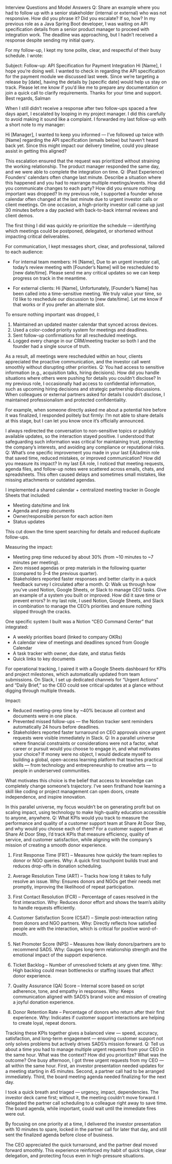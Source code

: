 Interview Questions and Model Answers
Q: Share an example where you had to follow up with a senior stakeholder (internal or external) who was not responsive. How did you phrase it? Did you escalate? If so, how?
In my previous role as a Java Spring Boot developer, I was waiting on API specification details from a senior product manager to proceed with integration work. The deadline was approaching, but I hadn’t received a response despite sending my initial query.

For my follow-up, I kept my tone polite, clear, and respectful of their busy schedule. I wrote:

Subject: Follow-up: API Specification for Payment Integration
Hi [Name],
I hope you’re doing well. I wanted to check in regarding the API specification for the payment module we discussed last week.
Since we’re targeting a release by [date], having the details by [specific date] would help us stay on track. Please let me know if you’d like me to prepare any documentation or join a quick call to clarify requirements.
Thanks for your time and support.
Best regards,
Salman

When I still didn’t receive a response after two follow-ups spaced a few days apart, I escalated by looping in my project manager. I did this carefully to avoid making it sound like a complaint. I forwarded my last follow-up with a short note to my manager:

Hi [Manager],
I wanted to keep you informed — I’ve followed up twice with [Name] regarding the API specification (emails below) but haven’t heard back yet. Since this might impact our delivery timeline, could you please assist in getting this aligned?

This escalation ensured that the request was prioritized without straining the working relationship. The product manager responded the same day, and we were able to complete the integration on time.
Q: (Past Experience) Founders’ calendars often change last minute. Describe a situation where this happened and you had to rearrange multiple meetings/events. How did you communicate changes to each party? How did you ensure nothing important was dropped?
In my previous role, I supported a founder whose calendar often changed at the last minute due to urgent investor calls or client meetings. On one occasion, a high-priority investor call came up just 30 minutes before a day packed with back-to-back internal reviews and client demos.

The first thing I did was quickly re-prioritize the schedule — identifying which meetings could be postponed, delegated, or shortened without impacting critical deliverables.

For communication, I kept messages short, clear, and professional, tailored to each audience:
- For internal team members:
Hi [Name],
Due to an urgent investor call, today’s review meeting with [Founder’s Name] will be rescheduled to [new date/time]. Please send me any critical updates so we can keep progress on track in the meantime.

- For external clients:
Hi [Name],
Unfortunately, [Founder’s Name] has been called into a time-sensitive meeting. We truly value your time, so I’d like to reschedule our discussion to [new date/time]. Let me know if that works or if you prefer an alternate slot.

To ensure nothing important was dropped, I:
1. Maintained an updated master calendar that synced across devices.
2. Used a color-coded priority system for meetings and deadlines.
3. Sent follow-up confirmations for all rescheduled meetings.
4. Logged every change in our CRM/meeting tracker so both I and the founder had a single source of truth.

As a result, all meetings were rescheduled within an hour, clients appreciated the proactive communication, and the investor call went smoothly without disrupting other priorities.
Q: You had access to sensitive information (e.g., acquisition talks, hiring decisions). How did you handle situations where others were pushing for details you couldn’t disclose?
In my previous role, I occasionally had access to confidential information, such as upcoming hiring decisions and strategic partnership discussions. When colleagues or external partners asked for details I couldn’t disclose, I maintained professionalism and protected confidentiality.

For example, when someone directly asked me about a potential hire before it was finalized, I responded politely but firmly:
I’m not able to share details at this stage, but I can let you know once it’s officially announced.

I always redirected the conversation to non-sensitive topics or publicly available updates, so the interaction stayed positive. I understood that safeguarding such information was critical for maintaining trust, protecting the company’s interests, and avoiding any compliance or reputational risks.
Q: What’s one specific improvement you made in your last EA/admin role that saved time, reduced mistakes, or improved communication? How did you measure its impact?
In my last EA role, I noticed that meeting requests, agenda files, and follow-up notes were scattered across emails, chats, and spreadsheets. This often caused delays and sometimes small mistakes, like missing attachments or outdated agendas.

I implemented a shared calendar + centralized meeting tracker in Google Sheets that included:
- Meeting date/time and link
- Agenda and prep documents
- Owner/responsible person for each action item
- Status updates

This cut down the time spent searching for details and reduced duplicate follow-ups.

Measuring the impact:
- Meeting prep time reduced by about 30% (from ~10 minutes to ~7 minutes per meeting).
- Zero missed agendas or prep materials in the following quarter (compared to 3–4 the previous quarter).
- Stakeholders reported faster responses and better clarity in a quick feedback survey I circulated after a month.
Q: Walk us through how you’ve used Notion, Google Sheets, or Slack to manage CEO tasks. Give an example of a system you built or improved. How did it save time or prevent errors?
In my last role, I used Notion, Google Sheets, and Slack in combination to manage the CEO’s priorities and ensure nothing slipped through the cracks.

One specific system I built was a Notion “CEO Command Center” that integrated:
- A weekly priorities board (linked to company OKRs)
- A calendar view of meetings and deadlines synced from Google Calendar
- A task tracker with owner, due date, and status fields
- Quick links to key documents

For operational tracking, I paired it with a Google Sheets dashboard for KPIs and project milestones, which automatically updated from team submissions. On Slack, I set up dedicated channels for “Urgent Actions” and “Daily Brief,” so the CEO could see critical updates at a glance without digging through multiple threads.

Impact:
- Reduced meeting-prep time by ~40% because all context and documents were in one place.
- Prevented missed follow-ups — the Notion tracker sent reminders automatically 24 hours before deadlines.
- Stakeholders reported faster turnaround on CEO approvals since urgent requests were visible immediately in Slack.
Q: In a parallel universe where financial constraints or considerations were not a factor, what career or pursuit would you choose to engage in, and what motivates your choice?
If money were no object, I would dedicate myself to building a global, open-access learning platform that teaches practical skills — from technology and entrepreneurship to creative arts — to people in underserved communities.

What motivates this choice is the belief that access to knowledge can completely change someone’s trajectory. I’ve seen firsthand how learning a skill like coding or project management can open doors, create independence, and inspire innovation.

In this parallel universe, my focus wouldn’t be on generating profit but on scaling impact, using technology to make high-quality education accessible to anyone, anywhere.
Q: What KPIs would you track to measure the performance and quality of a customer support team at Share At Door Step, and why would you choose each of them?
For a customer support team at Share At Door Step, I’d track KPIs that measure efficiency, quality of service, and customer satisfaction, while aligning with the company’s mission of creating a smooth donor experience.

1. First Response Time (FRT) – Measures how quickly the team replies to donor or NGO queries.
Why: A quick first touchpoint builds trust and reduces drop-offs in donation scheduling.

2. Average Resolution Time (ART) – Tracks how long it takes to fully resolve an issue.
Why: Ensures donors and NGOs get their needs met promptly, improving the likelihood of repeat participation.

3. First Contact Resolution (FCR) – Percentage of cases resolved in the first interaction.
Why: Reduces donor effort and shows the team’s ability to handle requests efficiently.

4. Customer Satisfaction Score (CSAT) – Simple post-interaction rating from donors and NGO partners.
Why: Directly reflects how satisfied people are with the interaction, which is critical for positive word-of-mouth.

5. Net Promoter Score (NPS) – Measures how likely donors/partners are to recommend SADS.
Why: Gauges long-term relationship strength and the emotional impact of the support experience.

6. Ticket Backlog – Number of unresolved tickets at any given time.
Why: High backlog could mean bottlenecks or staffing issues that affect donor experience.

7. Quality Assurance (QA) Score – Internal score based on script adherence, tone, and empathy in responses.
Why: Keeps communication aligned with SADS’s brand voice and mission of creating a joyful donation experience.

8. Donor Retention Rate – Percentage of donors who return after their first experience.
Why: Indicates if customer support interactions are helping to create loyal, repeat donors.

Tracking these KPIs together gives a balanced view — speed, accuracy, satisfaction, and long-term engagement — ensuring customer support not only solves problems but actively drives SADS’s mission forward.
Q: Tell us about a time you had to manage multiple urgent requests from your CEO in the same hour. What was the context? How did you prioritize? What was the outcome?
One busy afternoon, I got three urgent requests from my CEO — all within the same hour. First, an investor presentation needed updates for a meeting starting in 45 minutes. Second, a partner call had to be arranged immediately. Third, the board meeting agenda needed finalizing for the next day.

I took a quick breath and triaged — urgency, impact, dependencies. The investor deck came first; without it, the meeting couldn’t move forward. I delegated the partner call scheduling to a colleague right away to save time. The board agenda, while important, could wait until the immediate fires were out.

By focusing on one priority at a time, I delivered the investor presentation with 10 minutes to spare, locked in the partner call for later that day, and still sent the finalized agenda before close of business.

The CEO appreciated the quick turnaround, and the partner deal moved forward smoothly. This experience reinforced my habit of quick triage, clear delegation, and protecting focus even in high-pressure situations.

